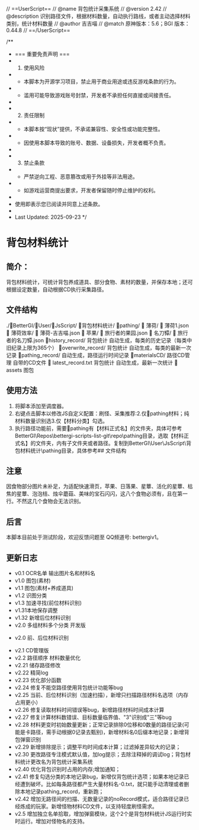 // ==UserScript==
// @name         背包统计采集系统
// @version      2.42
// @description  识别路径文件，根据材料数量，自动执行路线，或者主动选择材料类别，统计材料数量
// @author       吉吉喵
// @match        原神版本：5.6；BGI 版本：0.44.8
// ==/UserScript==

/**
 * === 重要免责声明 ===
 * 1. 使用风险
 *    - 本脚本为开源学习项目，禁止用于商业用途或违反游戏条款的行为。
 *    - 滥用可能导致游戏账号封禁，开发者不承担任何直接或间接责任。
 *
 * 2. 责任限制
 *    - 本脚本按“现状”提供，不承诺兼容性、安全性或功能完整性。
 *    - 因使用本脚本导致的账号、数据、设备损失，开发者概不负责。
 *
 * 3. 禁止条款
 *    - 严禁逆向工程、恶意篡改或用于外挂等非法用途。
 *    - 如游戏运营商提出要求，开发者保留随时停止维护的权利。
 *
 * 使用即表示您已阅读并同意上述条款。
 *
 * Last Updated: 2025-09-23
 */
# 背包材料统计

## 简介：
背包材料统计，可统计背包养成道具、部分食物、素材的数量，并保存本地；还可根据设定数量，自动根据CD执行采集路径。

## 文件结构

./📁BetterGI/📁User/📁JsScript/
📁背包材料统计/
    📁pathing/
        📁 薄荷/
            📄 薄荷1.json
            📁 薄荷效率/
                📄 薄荷-吉吉喵.json
        📁 苹果/
            📄 旅行者的果园.json
        📁 名刀镡/
            📄 旅行者的名刀镡.json
    📁history_record/ 背包统计 自动生成，每类的历史记录（每类中旧纪录上限为365个）
    📁overwrite_record/ 背包统计 自动生成，每类的最新一次记录
    📁pathing_record/ 自动生成，路径运行时间记录
    📁materialsCD/ 路径CD管理 自带的CD文件
    📄 latest_record.txt 背包统计 自动生成，最新一次统计
    📁assets 图包

## 使用方法
1. 将脚本添加至调度器。
2. 右键点击脚本以修改JS自定义配置：刷怪、采集推荐:2.仅📁pathing材料；纯材料数量识别选3.仅【材料分类】勾选。
3. 执行路径功能前，需要📁pathing有【材料正式名】的文件夹，具体可参考BetterGI\Repos\bettergi-scripts-list-git\repo\pathing目录，选取【材料正式名】的文件夹，内有子文件夹或者路径。复制到BetterGI\User\JsScript\背包材料统计\pathing目录，具体参考## 文件结构

## 注意
因食物部分图片未补足，为适配快速滑页，苹果、日落果、星蕈、活化的星蕈、枯焦的星蕈、泡泡桔、烛伞蘑菇、美味的宝石闪闪，这八个食物必须有，且在第一行。不然这几个食物会无法识别。

## 后言
本脚本目前处于测试阶段，欢迎反馈问题至 QQ频道号: bettergiv1。

## 更新日志
+ v0.1 OCR名单 输出图片名和材料名
+ v1.0 图包(素材)
+ v1.1 图包(素材+养成道具)
+ v1.2 识图分类
+ v1.3 加速寻找(前位材料识别)
+ v1.31本地保存调整
+ v1.32 新增后位材料识别
+ v2.0 多组材料多个分类 开发版 
- v2.0 前、后位材料识别
+ v2.1 CD管理版
+ v2.2 路径顺序 材料数量优化
+ v2.21 储存路径修改
+ v2.22 精简log
+ v2.23 优化部分函数
+ v2.24 修复不能空路径使用背包统计功能等bug
+ v2.25 当前、后位材料识别（加速扫描），新增只扫描路径材料名选项（内存占用更小）
+ v2.26 修复读取材料时间错误等bug，新增路径材料时间成本计算
+ v2.27 修复计算材料数错误、目标数量临界值、"3"识别成"三"等bug
+ v2.28 材料更变时初始数量更新；正常记录排除0位移和0数量的路径记录(可能是卡路径，需手动根据0记录去甄别)，新增材料名0后缀本地记录；新增背包弹窗识别
+ v2.29 新增排除提示；调整平均时间成本计算；过滤掉差异较大的记录；
+ v2.30 更改路径专注模式默认值，加log提示；去除注释掉的调试log；背包材料统计更改名为背包统计采集系统
+ v2.40 优化背包识别时占用的内存;增加通知；
+ v2.41 修复勾选分类的本地记录bug，新增仅背包统计选项；如果本地记录已经遭到破坏。比如每条路径都产生大量材料名-0.txt，就只能手动清理或者删除本地记录pathing_record，重新跑；
+ v2.42  增加无路径间的扫描、无数量记录的noRecord模式，适合路径记录已经炼成的玩家。新增怪物材料CD文件，以支持轻度刷怪需求。
+ v2.5  增加独立名单拾取，增加弹窗模块，这个2个是背包材料统计JS运行时实时运行。增加对怪物名的支持。